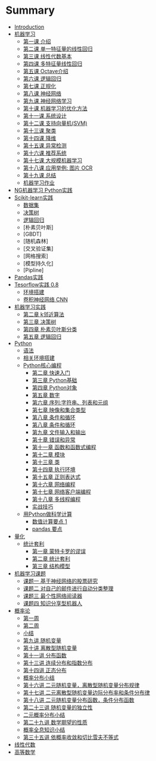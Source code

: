# Summary

* [Introduction](README.md)
* [机器学习](src/machineLearning/README.md)
   * [第一课 介绍](src/machineLearning/Lesson1.md)
   * [第二课 单一特征量的线性回归](src/machineLearning/Lesson2.md)
   * [第三课 线性代数基本](src/machineLearning/Lesson3.md)
   * [第四课 多特征量线性回归](src/machineLearning/Lesson4.md)
   * [第五课 Octave介绍](src/machineLearning/Lesson5.md)
   * [第六课 逻辑回归](src/machineLearning/Lesson6.md)
   * [第七课 正规化](src/machineLearning/Lesson7.md)
   * [第八课 神经网络](src/machineLearning/Lesson8.md)
   * [第九课 神经网络学习](src/machineLearning/Lesson9.md)
   * [第十课 机器学习的优化方法](src/machineLearning/Lesson10.md)
   * [第十一课 系统设计](src/machineLearning/Lesson11.md)
   * [第十二课 支持向量机(SVM)](src/machineLearning/Lesson12.md)
   * [第十三课 聚类](src/machineLearning/Lesson13.md)
   * [第十四课 降维](src/machineLearning/Lesson14.md)
   * [第十五课 异常检测](src/machineLearning/Lesson15.md)
   * [第十六课 推荐系统](src/machineLearning/Lesson16.md)
   * [第十七课 大规模机器学习](src/machineLearning/Lesson17.md)
   * [第十八课 应用举例: 图片 OCR](src/machineLearning/Lesson18.md)
   * [第十九课 总结](src/machineLearning/Lesson19.md)
   * [机器学习作业](src/machineLearning/ex.md)
* [NG机器学习 Python实践](src/NGPythonInAction/README.md)
* [Scikit-learn实践](src/scikit_learn/README.md)
	* [数据集](src/scikit_learn/dataset.md)
	* [决策树](src/scikit_learn/decision_tree.md)
	* [逻辑回归](src/scikit_learn/logical_regression.md)
	* [朴素贝叶斯]
	* [GBDT]
	* [随机森林]
	* [交叉验证集]
	* [网格搜索]
	* [模型持久化]
	* [Pipline]
* [Pandas实践](src/pandas/README.md)
* [Tesorflow实践 0.8](src/tensorflow/README.md)
	* [环境搭建](src/tensorflow/enviroment.md)
	* [卷积神经网络 CNN](src/tensorflow/cnn.md)
* [机器学习实践](src/MLInAction/README.md)
	* [第二章 k邻近算法](src/MLInAction/chapter2.md) 
	* [第三章 决策树](src/MLInAction/chapter3.md)
	* [第四章 朴素贝叶斯分类](src/MLInAction/chapter4.md)
	* [第五章 逻辑回归](src/MLInAction/chapter5.md)
* [Python](src/python/README.md)
  * [语法](src/python/语法.md)
  * [相关环境搭建](src/python/enviroment.md)
  * [Python核心编程](src/python/pythoncore/README.md)
    * [第二章 快速入门](src/python/pythoncore/chapter2.md)
    * [第三章 Python基础](src/python/pythoncore/chapter3.md)
    * [第四章 Python对象](src/python/pythoncore/chapter4.md)
    * [第五章 数字](src/python/pythoncore/chapter5.md)
    * [第六章 序列:字符串、列表和元组](src/python/pythoncore/chapter6.md)
    * [第七章 映像和集合类型](src/python/pythoncore/chapter7.md)
    * [第八章 条件和循环](src/python/pythoncore/chapter8.md)
    * [第八章 条件和循环](src/python/pythoncore/chapter8.md)
    * [第九章 文件输入和输出](src/python/pythoncore/chapter9.md)
    * [第十章 错误和异常](src/python/pythoncore/chapter10.md)
    * [第十一章 函数和函数式编程](src/python/pythoncore/chapter11.md)
    * [第十二章 模块](src/python/pythoncore/chapter12.md)
    * [第十三章 类](src/python/pythoncore/chapter13.md)
    * [第十四章 执行环境](src/python/pythoncore/chapter14.md)
    * [第十五章 正则表达式](src/python/pythoncore/chapter15.md)
    * [第十六章 网络编程](src/python/pythoncore/chapter16.md)
    * [第十七章 网络客户端编程](src/python/pythoncore/chapter17.md)
    * [第十八章 多线程编程](src/python/pythoncore/chapter18.md)
    * [实战技巧](src/python/pythoncore/practise.md)
  * [用Python做科学计算](src/python/scipy/README.md)
    * [数值计算要点 1](src/python/scipy/ns1.md)
    * [pandas 要点](src/python/scipy/pandas.md)
* [量化](src/quant/README.md)
  * [统计套利](src/quant/statARB/README.md)
    * [第一章 蒙特卡罗的谬误](./src/quant/statARB/第一章.md)
    * [第二章 统计套利](./src/quant/statARB/第二章.md)
    * [第三章 结构模型](./src/quant/statARB/第三章.md)
* [机器学习课题](./src/MLTopic/README.md)
	* [课题一 基于神经网络的股票研究](./src/MLTopic/stock.md)
	* [课题二 对自己的邮件进行自动分类整理](./src/MLTopic/emailClassfier.md)
	* [课题三 最个性网络阅读器](./src/MLTopic/favoritePage.md)
	* [课题四 知识分享型机器人](./src/MLTopic/shareKnowlegeRobot.md)
* [概率论](src/probability/README.md)
	* [第一周](src/probability/Week1.md)
	* [第二周](src/probability/Week2.md)
	* [小结](src/probability/Summary1.md)
	* [第九讲 随机变量](src/probability/9.md)
	* [第十讲 离散型随机变量](src/probability/10.md)
	* [第十一讲 分布函数](src/probability/11.md)
	* [第十三讲 连续分布和指数分布](src/probability/13.md)
	* [第十四讲 正态分布](src/probability/14.md)
	* [概率分布小结](src/probability/Summary2.md)
	* [第十六讲 二元随机变量，离散型随机变量分布规律](src/probability/16.md)
	* [第十七讲 二元离散型随机变量边际分布率和条件分布律
](src/probability/17.md)
	* [第十八讲 二元随机变量分布函数，条件分布函数](src/probability/18.md)
	* [第二十三讲 随机变量的独立性](src/probability/23.md)
	* [二元概率分布小结](src/probability/Summary3.md)
	* [第二十九讲 数学期望的性质](src/probability/29.md)
	* [概率全息知识小结](src/probability/Summary4.md)
	* [第三十五讲 依概率收敛和切比雪夫不等式](src/probability/35.md)
* [线性代数]()
* [高等数学]()

